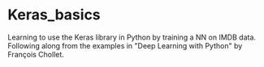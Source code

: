 # Keras_basics
Learning to use the Keras library in Python by training a NN on IMDB data. Following along from the examples in "Deep Learning with Python" by François Chollet.
